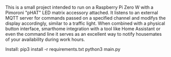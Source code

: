 This is a small project intended to run on a Raspberry Pi Zero W with a Pimoroni "pHAT" LED matrix accessory attached.
It listens to an external MQTT server for commands passed on a specified channel and modifys the display accordingly, similar to a traffic light.
When combined with a physical button interface, smarthome integration with a tool like Home Assistant or even the command line it serves as an excellent way to notify housemates of your availability during work hours.

Install:
pip3 install -r requirements.txt
python3 main.py